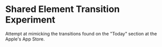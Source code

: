 # Shared Element Transition Experiment

Attempt at mimicking the transitions found on the "Today" section at the Apple's App Store.
